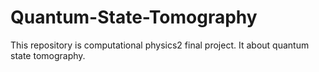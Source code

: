 # Quantum-State-Tomography
This repository is computational physics2 final project. It about quantum state tomography.
